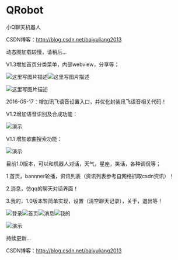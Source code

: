 # QRobot

小Q聊天机器人

CSDN博客：http://blog.csdn.net/baiyuliang2013

动态图加载较慢，请稍后...

V1.3增加首页分类菜单，内部webview，分享等；

![这里写图片描述](http://img.blog.csdn.net/20160518130602905)![这里写图片描述](http://img.blog.csdn.net/20160518130845237)

![这里写图片描述](http://img.blog.csdn.net/20160518130943487)

2016-05-17：增加讯飞语音设置入口，并优化封装讯飞语音相关代码！

V1.2增加语音识别及合成功能：

![演示](http://img.blog.csdn.net/20160516141620589)

V1.1 增加歌曲搜索功能：

![演示](http://img.blog.csdn.net/20160513140525233)

目前1.0版本，可以和机器人对话，天气，星座，笑话，各种调侃等；

1.首页，bannner轮播，资讯列表（资讯列表参考自网络抓取csdn资讯）！

2.消息，仿qq的聊天对话界面！

3.我的，1.0版本暂简单实现，设置（清空聊天记录），关于，退出等！

![登录](http://img.blog.csdn.net/20160512180054428)![首页](http://img.blog.csdn.net/20160512180110709)![消息](http://img.blog.csdn.net/20160512180142944)![我的](http://img.blog.csdn.net/20160512180128772)



![演示](http://img.blog.csdn.net/20160512181129051)

持续更新...

CSDN博客：http://blog.csdn.net/baiyuliang2013
